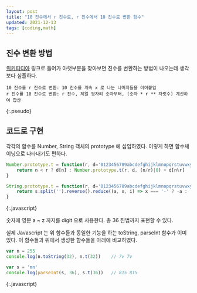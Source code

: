 ```yaml
---
layout: post
title: "10 진수에서 r 진수로, r 진수에서 10 진수로 변환 함수"
updated: 2021-12-13
tags: [coding,math]
---
```


## 진수 변환 방법

[위키피디아](https://ko.wikipedia.org/wiki/%EA%B8%B0%EC%88%98%EB%B2%95#%EC%A7%84%EC%88%98) 링크로 들어가 아랫부분을 찾아보면 진수를 변환하는 방법이 나오는데 생각보다 심플하다.

```pseudo
10 진수를 r 진수로 변환: 10 진수를 계속 x 로 나눈 나머지들을 이어붙임
r 진수를 10 진수로 변환: r 진수, 제일 뒷자리 숫자부터, (숫자 * r ** 자릿수) 계산하여 합산
```
{:.pseudo}

## 코드로 구현

각각의 함수를 Number, String 객체의 prototype 에 삽입하였다. 이렇게 하면 함수체이닝으로 나타내기도 편하다.

```javascript
Number.prototype.t = function(r, d='0123456789abcdefghijklmnopqrstuvwxyz', n=this) {
    return n < r ? d[n] : Number.prototype.t(r, d, (n/r)|0) + d[n%r]
}

String.prototype.t = function(r, d='0123456789abcdefghijklmnopqrstuvwxyz', s=this) {
    return s.split('').reverse().reduce((a, x, i) => x === '-' ? -a : (x === '+' ? a : a+d.indexOf(x)*r**i), 0)
}
```
{:.javascript}

숫자에 영문 a ~ z 까지를 digit 으로 사용한다. 총 36 진법까지 표현할 수 있다.

실제 Javascript 는 위 함수들과 동일한 기능을 하는 toString, parseInt 함수가 이미 있다. 이 함수들과 위에서 생성한 함수들을 아래에 비교하였다.

```javascript
var n = 255
console.log(n.toString(32), n.t(32))    // 7v 7v

var s = 'mn'
console.log(parseInt(s, 36), s.t(36))   // 815 815
```
{:.javascript}